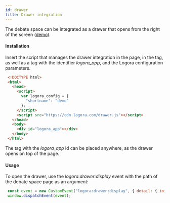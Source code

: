 ```yaml
---
id: drawer
title: Drawer integration
---
```


The debate space can be integrated as a drawer that opens from the right of the screen ([demo](https://demo.logora.fr/drawer.html)).

#### Installation

Insert the script that manages the drawer integration in the page, in the <head> tag, as well as a tag with the identifier *logora_app*, and the Logora configuration parameters.

```html
 <!DOCTYPE html>
 <html>
   <head>
     <script>
       var logora_config = {
         "shortname": "demo"
       };
     </script>
     <script src="https://cdn.logora.com/drawer.js"></script>
   </head>
   <body>
     <div id="logora_app"></div>
   </body>
 </html>
```

The tag with the *logora_app* id can be placed anywhere, as the drawer opens on top of the page.

#### Usage

To open the drawer, use the *logora:drawer:display* event with the path of the debate space page as an argument:

```js
 const event = new CustomEvent("logora:drawer:display", { detail: { initialPath: "/debate/my-debate" }});
 window.dispatchEvent(event);
```
